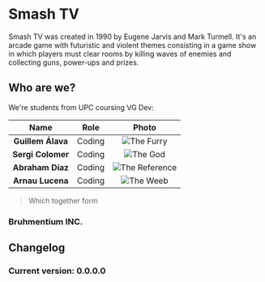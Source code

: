 # Smash TV

Smash TV was created in 1990 by Eugene Jarvis and Mark Turmell. It's an arcade game with futuristic and violent themes consisting in a game show in which players must clear rooms by killing waves of enemies and collecting guns, power-ups and prizes.

## Who are we?

We're students from UPC coursing VG Dev:

|       Name      | Role |   Photo  |
|:---------------:|:----:|:-------------:|
|**Guillem Álava**|Coding|![The Furry]()|
|**Sergi Colomer**|Coding|![The God]()|
|**Abraham Díaz** |Coding|![The Reference]()  |
|**Arnau Lucena** |Coding|![The Weeb]()|

> Which together form 
### Bruhmentium INC.

## Changelog
### Current version: 0.0.0.0
